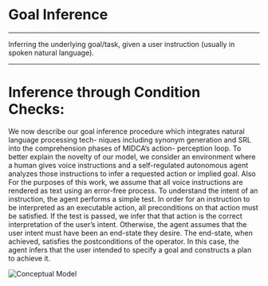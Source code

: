 # Goal Inference
---

Inferring the underlying goal/task, given a user instruction (usually in spoken natural language). 

--- 

# Inference through Condition Checks: 

We now describe our goal inference procedure which integrates natural language processing tech- niques including synonym generation and SRL into the comprehension phases of MIDCA’s action- perception loop. To better explain the novelty of our model, we consider an environment where a human gives voice instructions and a self-regulated autonomous agent analyzes those instructions to infer a requested action or implied goal. Also For the purposes of this work, we assume that all voice instructions are rendered as text using an error-free process. To understand the intent of an instruction, the agent performs a simple test. In order for an instruction to be interpreted as an executable action, all preconditions on that action must be satisfied. If the test is passed, we infer that that action is the correct interpretation of the user’s intent. Otherwise, the agent assumes that the user intent must have been an end-state they desire. The end-state, when achieved, satisfies the postconditions of the operator. In this case, the agent infers that the user intended to specify a goal and constructs a plan to achieve it.

![Conceptual Model](Goal-Inference/Conferences/ACS2020/model.png)
